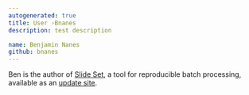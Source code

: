 ```yaml
---
autogenerated: true
title: User ›Bnanes
description: test description

name: Benjamin Nanes
github: bnanes
---
```


Ben is the author of [Slide Set](http://cellbio.emory.edu/bnanes/slideset/), a tool for reproducible batch processing, available as an [update site](Update_site).
